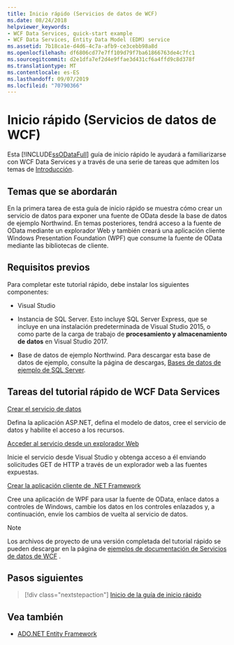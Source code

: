```yaml
---
title: Inicio rápido (Servicios de datos de WCF)
ms.date: 08/24/2018
helpviewer_keywords:
- WCF Data Services, quick-start example
- WCF Data Services, Entity Data Model (EDM) service
ms.assetid: 7b18ca1e-d4d6-4c7a-afb9-ce3cebb98a8d
ms.openlocfilehash: df6806cd77e7ff109d79f7ba61866763de4c7fc1
ms.sourcegitcommit: d2e1dfa7ef2d4e9ffae3d431cf6a4ffd9c8d378f
ms.translationtype: MT
ms.contentlocale: es-ES
ms.lasthandoff: 09/07/2019
ms.locfileid: "70790366"
---
```

# <a name="quickstart-wcf-data-services"></a>Inicio rápido (Servicios de datos de WCF)

Esta [!INCLUDE[ssODataFull](../../../../includes/ssodatafull-md.md)] guía de inicio rápido le ayudará a familiarizarse con WCF Data Services y a través de una serie de tareas que admiten los temas de [Introducción](getting-started-with-wcf-data-services.md).

## <a name="what-youll-learn"></a>Temas que se abordarán

En la primera tarea de esta guía de inicio rápido se muestra cómo crear un servicio de datos para exponer una fuente de OData desde la base de datos de ejemplo Northwind. En temas posteriores, tendrá acceso a la fuente de OData mediante un explorador Web y también creará una aplicación cliente Windows Presentation Foundation (WPF) que consume la fuente de OData mediante las bibliotecas de cliente.

## <a name="prerequisites"></a>Requisitos previos

Para completar este tutorial rápido, debe instalar los siguientes componentes:

- Visual Studio

- Instancia de SQL Server. Esto incluye SQL Server Express, que se incluye en una instalación predeterminada de Visual Studio 2015, o como parte de la carga de trabajo de **procesamiento y almacenamiento de datos** en Visual Studio 2017.

- Base de datos de ejemplo Northwind. Para descargar esta base de datos de ejemplo, consulte la página de descargas, [Bases de datos de ejemplo de SQL Server](https://go.microsoft.com/fwlink/?linkid=24758).

## <a name="wcf-data-services-quickstart-tasks"></a>Tareas del tutorial rápido de WCF Data Services

 [Crear el servicio de datos](creating-the-data-service.md)

 Defina la aplicación ASP.NET, defina el modelo de datos, cree el servicio de datos y habilite el acceso a los recursos.

 [Acceder al servicio desde un explorador Web](accessing-the-service-from-a-web-browser-wcf-data-services-quickstart.md)

 Inicie el servicio desde Visual Studio y obtenga acceso a él enviando solicitudes GET de HTTP a través de un explorador web a las fuentes expuestas.

 [Crear la aplicación cliente de .NET Framework](creating-the-dotnet-client-application-wcf-data-services-quickstart.md)

 Cree una aplicación de WPF para usar la fuente de OData, enlace datos a controles de Windows, cambie los datos en los controles enlazados y, a continuación, envíe los cambios de vuelta al servicio de datos.

> [!NOTE]
> Los archivos de proyecto de una versión completada del tutorial rápido se pueden descargar en la página de [ejemplos de documentación de Servicios de datos de WCF](https://go.microsoft.com/fwlink/?LinkId=179994) .

## <a name="next-steps"></a>Pasos siguientes

> [!div class="nextstepaction"]
> [Inicio de la guía de inicio rápido](creating-the-data-service.md)

## <a name="see-also"></a>Vea también

- [ADO.NET Entity Framework](../adonet/ef/index.md)
